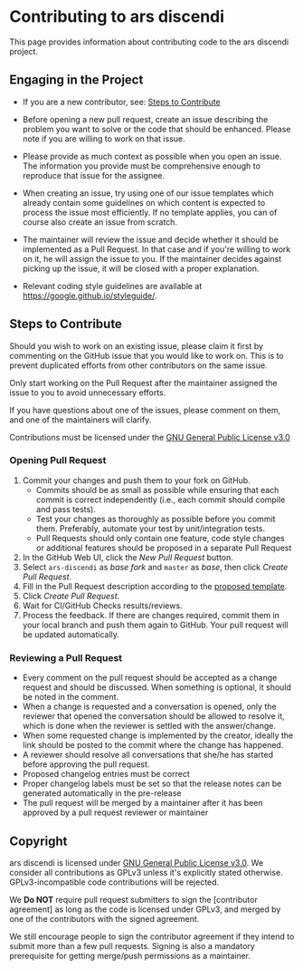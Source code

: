 # Contributing to ars discendi

This page provides information about contributing code to the ars discendi project.

## Engaging in the Project

* If you are a new contributor, see: [Steps to Contribute](#steps-to-contribute)

* Before opening a new pull request, create an issue describing the problem you want to solve or the code that should be enhanced. Please note if you are willing to work on that issue.

* Please provide as much context as possible when you open an issue. The information you provide must be comprehensive enough to reproduce that issue for the assignee. 

* When creating an issue, try using one of our issue templates which already contain some guidelines on which content is expected to process the issue most efficiently. If no template applies, you can of course also create an issue from scratch.

* The maintainer will review the issue and decide whether it should be implemented as a Pull Request. In that case and if you're willing to work on it, he will assign the issue to you. If the maintainer decides against picking up the issue, it will be closed with a proper explanation.

* Relevant coding style guidelines are available at https://google.github.io/styleguide/.

## Steps to Contribute

Should you wish to work on an existing issue, please claim it first by commenting on the GitHub issue that you would like to work on. This is to prevent duplicated efforts from other contributors on the same issue.

Only start working on the Pull Request after the maintainer assigned the issue to you to avoid unnecessary efforts.

If you have questions about one of the issues, please comment on them, and one of the maintainers will clarify.

Contributions must be licensed under the [GNU General Public License v3.0](./LICENSE)

### Opening Pull Request

1. Commit your changes and push them to your fork on GitHub.
    * Commits should be as small as possible while ensuring that each commit is correct independently (i.e., each commit should compile and pass tests).
    * Test your changes as thoroughly as possible before you commit them. Preferably, automate your test by unit/integration tests.
    * Pull Requests should only contain one feature, code style changes or additional features should be proposed in a separate Pull Request
2. In the GitHub Web UI, click the _New Pull Request_ button.
3. Select `ars-discendi` as _base fork_ and `master` as _base_, then click _Create Pull Request_.
4. Fill in the Pull Request description according to the [proposed template](./.github/PULL_REQUEST_TEMPLATE.md).
5. Click _Create Pull Request_.
6. Wait for CI/GitHub Checks results/reviews.
7. Process the feedback. If there are changes required, commit them in your local branch and push them again to GitHub. Your pull request will be updated automatically.


### Reviewing a Pull Request

* Every comment on the pull request should be accepted as a change request and should be discussed. When something is optional, it should be noted in the comment.
* When a change is requested and a conversation is opened, only the reviewer that opened the conversation should be allowed to resolve it, which is done when the reviewer is settled with the answer/change.
* When some requested change is implemented by the creator, ideally the link should be posted to the commit where the change has happened.
* A reviewer should resolve all conversations that she/he has started before approving the pull request.
* Proposed changelog entries must be correct
* Proper changelog labels must be set so that the release notes can be generated automatically in the pre-release
* The pull request will be merged by a maintainer after it has been approved by a pull request reviewer or maintainer

## Copyright

ars discendi is licensed under [GNU General Public License v3.0](./LICENSE).
We consider all contributions as GPLv3 unless it's explicitly stated otherwise.
GPLv3-incompatible code contributions will be rejected.

We **Do NOT** require pull request submitters to sign the [contributor agreement]
as long as the code is licensed under GPLv3, and merged by one of the contributors with the signed agreement.

We still encourage people to sign the contributor agreement if they intend to submit more than a few pull requests.
Signing is also a mandatory prerequisite for getting merge/push permissions as a maintainer.
